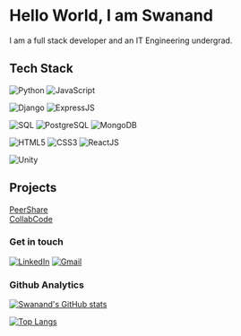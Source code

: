 
# Hello World, I am Swanand 

I am a full stack developer and an IT Engineering undergrad.

## Tech Stack

![Python](https://img.shields.io/badge/-Python-000?style=for-the-badge&logo=python) ![JavaScript](https://img.shields.io/badge/JavaScript-F7DF1E?style=for-the-badge&logo=javascript&logoColor=black)
  
![Django](https://img.shields.io/badge/Django-092E20?style=for-the-badge&logo=django&logoColor=white) ![ExpressJS](https://img.shields.io/badge/Express.js-404D59?style=for-the-badge)
 
![SQL](https://img.shields.io/badge/-SQL-000?style=for-the-badge&logo=MySQL&logoColor=4479A1) ![PostgreSQL](https://img.shields.io/badge/PostgreSQL-316192?style=for-the-badge&logo=postgresql&logoColor=white) ![MongoDB](https://img.shields.io/badge/MongoDB-4EA94B?style=for-the-badge&logo=mongodb&logoColor=white)

![HTML5](https://img.shields.io/badge/HTML5-E34F26?style=for-the-badge&logo=html5&logoColor=white) ![CSS3](https://img.shields.io/badge/CSS3-1572B6?style=for-the-badge&logo=css3&logoColor=white) ![ReactJS](https://img.shields.io/badge/React-20232A?style=for-the-badge&logo=react&logoColor=61DAFB)

![Unity](https://img.shields.io/badge/unity-%23000000.svg?style=for-the-badge&logo=unity&logoColor=white)
 
 ## Projects

[PeerShare](https://github.com/Swanand01/PeerShare)\
[CollabCode](https://github.com/Swanand01/CollabCode)

### Get in touch

[![LinkedIn](https://img.shields.io/badge/LinkedIn-0077B5?style=for-the-badge&logo=linkedin&logoColor=white)](https://in.linkedin.com/in/swanand-mathekar)
[![Gmail](https://img.shields.io/badge/Gmail-D14836?style=for-the-badge&logo=gmail&logoColor=white)](mailto:swanandmathekar@gmail.com)

### Github Analytics

[![Swanand's GitHub stats](https://github-readme-stats.vercel.app/api?username=Swanand01&count_private=true&theme=dark&show_icons=true)](https://github.com/anuraghazra/github-readme-stats) 

[![Top Langs](https://github-readme-stats.vercel.app/api/top-langs/?username=Swanand01&hide=jupyter%20notebook&theme=dark)](https://github.com/anuraghazra/github-readme-stats)
